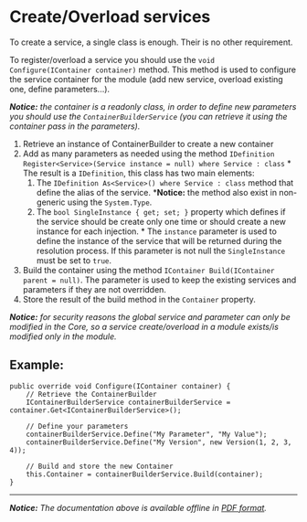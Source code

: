 Create/Overload services
========================

To create a service, a single class is enough. Their is no other requirement.

To register/overload a service you should use the `void Configure(IContainer container)` method. This method is used to configure the service container for the module (add new service, overload existing one, define parameters...).

*__Notice:__ the container is a readonly class, in order to define new parameters you should use the `ContainerBuilderService` (you can retrieve it using the container pass in the parameters).*

  1. Retrieve an instance of ContainerBuilder to create a new container
  2. Add as many parameters as needed using the method `IDefinition Register<Service>(Service instance = null) where Service : class`
    * The result is a `IDefinition`, this class has two main elements:
      1. The `IDefinition As<Service>() where Service : class` method that define the alias of the service. *__Notice:__ the method also exist in non-generic using the `System.Type`.
      2. The `bool SingleInstance { get; set; }` property which defines if the service should be create only one time or should create a new instance for each injection.
    * The `instance` parameter is used to define the instance of the service that will be returned during the resolution process. If this parameter is not null the `SingleInstance` must be set to `true`.
  3. Build the container using the method `IContainer Build(IContainer parent = null)`. The parameter is used to keep the existing services and parameters if they are not overridden.
  4. Store the result of the build method in the `Container` property.

*__Notice:__ for security reasons the global service and parameter can only be modified in the Core, so a service create/overload in a module exists/is modified only in the module.*

Example:
--------
	public override void Configure(IContainer container) {
		// Retrieve the ContainerBuilder
		IContainerBuilderService containerBuilderService = container.Get<IContainerBuilderService>();

		// Define your parameters
		containerBuilderService.Define("My Parameter", "My Value");
		containerBuilderService.Define("My Version", new Version(1, 2, 3, 4));
		
		// Build and store the new Container
		this.Container = containerBuilderService.Build(container);
	}

----------
*__Notice:__ The documentation above is available offline in [PDF format](../doc.pdf).*

